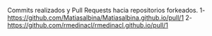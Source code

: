 Commits realizados y Pull Requests hacia repositorios forkeados.
1-https://github.com/Matiasalbina/Matiasalbina.github.io/pull/1
2-https://github.com/rmedinacl/rmedinacl.github.io/pull/1
